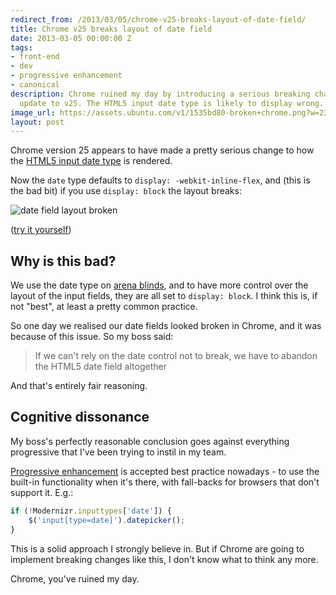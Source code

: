 ```yaml
---
redirect_from: /2013/03/05/chrome-v25-breaks-layout-of-date-field/
title: Chrome v25 breaks layout of date field
date: 2013-03-05 00:00:00 Z
tags:
- front-end
- dev
- progressive enhancement
- canonical
description: Chrome ruined my day by introducing a serious breaking change in the
  update to v25. The HTML5 input date type is likely to display wrong.
image_url: https://assets.ubuntu.com/v1/1535bd80-broken+chrome.png?w=230&h=160&mode=fill&bg=0000
layout: post
---
```


Chrome version 25 appears to have made a pretty serious change to how the [HTML5 input date type](http://www.w3.org/TR/html-markup/input.date.html) is rendered.

Now the `date` type defaults to `display: -webkit-inline-flex`, and (this is the bad bit) if you use `display: block` the layout breaks:

![date field layout broken](//i.imgur.com/K1HqV3L.png)

([try it yourself](http://jsfiddle.net/nottrobin/zjHbv/2/))

## Why is this bad?

We use the date type on [arena blinds](http://arena-blinds.com),
and to have more control over the layout of the input fields, they are all set to `display: block`.
I think this is, if not "best", at least a pretty common practice.

So one day we realised our date fields looked broken in Chrome, and it was because of this issue. So my boss said:

> If we can't rely on the date control not to break, we have to abandon the HTML5 date field altogether

And that's entirely fair reasoning.

## Cognitive dissonance

My boss's perfectly reasonable conclusion goes against everything progressive that I've been trying to instil in my team.

[Progressive enhancement](http://en.wikipedia.org/wiki/Progressive_enhancement) is accepted best practice nowadays - to
use the built-in functionality when it's there, with fall-backs for browsers that don't support it. E.g.:

``` javascript
if (!Modernizr.inputtypes['date']) {
    $('input[type=date]').datepicker();
}
```

This is a solid approach I strongly believe in.
But if Chrome are going to implement breaking changes like this, I don't know what to think any more.

Chrome, you've ruined my day.